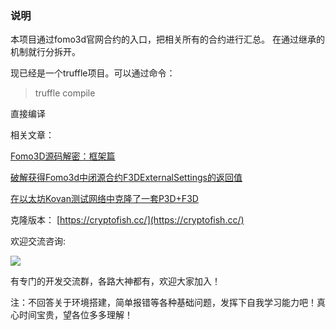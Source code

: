 ### 说明
本项目通过fomo3d官网合约的入口，把相关所有的合约进行汇总。
在通过继承的机制就行分拆开。

现已经是一个truffle项目。可以通过命令：

> truffle compile

直接编译

相关文章：

[Fomo3D源码解密：框架篇](https://mp.weixin.qq.com/s/kT94y3kHZKa-JXXWWGqD_A)

[破解获得Fomo3d中闭源合约F3DExternalSettings的返回值](https://mp.weixin.qq.com/s/GIDwSMU8_usF13n3rFvW-g)

[在以太坊Kovan测试网络中克隆了一套P3D+F3D](https://mp.weixin.qq.com/s/8jfLjD6UgIDfw4fOsJ0rCg)

克隆版本：
[https://cryptofish.cc/](https://cryptofish.cc/)

欢迎交流咨询:

![](https://github.com/reedhong/fomo3d_clone/blob/master/src/images/wechat.jpeg)

有专门的开发交流群，各路大神都有，欢迎大家加入！

注：不回答关于环境搭建，简单报错等各种基础问题，发挥下自我学习能力吧！真心时间宝贵，望各位多多理解！
